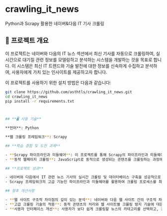 # crawling_it_news
Python과 Scrapy 활용한 네이버&amp;다음 IT 기사 크롤링

## 📜 프로젝트 개요

이 프로젝트는 네이버와 다음의 IT 뉴스 섹션에서 최신 기사를 자동으로 크롤링하여, 실시간으로 대기질 관련 정보를 모델링하고 분석하는 시스템을 개발하는 것을 목표로 합니다. 이 시스템은 최신 IT 트렌드와 기술 발전에 대한 정보를 신속하게 수집하고 분석하여, 사용자에게 가치 있는 인사이트를 제공하고자 합니다.


이 프로젝트를 사용하기 위한 설치 방법은 다음과 같습니다:

```bash
git clone https://github.com/asthtls/crawling_it_news.git
cd crawling_it_news
pip install -r requirements.txt

 

## **🖥 사용 기술**

**언어**: Python

**웹 크롤링 프레임워크**: Scrapy

## **학습 경험 및 도전 과제**

- **Scrapy 파이프라인과 미들웨어**: 이 프로젝트를 통해 Scrapy의 파이프라인과 미들웨어를 깊이 있게 학습했습니다. 특히, 데이터를 처리하고 저장하는 과정에서 파이프라인을 활용하여 크롤링된 데이터의 후처리를 자동화했습니다. 또한, Scrapy 미들웨어를 사용하여 크롤링 과정에서 발생할 수 있는 다양한 문제(예: 요청 차단, IP 밴 등)에 대응하는 방법을 탐구했습니다.
- **동적 웹페이지 크롤링**: JavaScript로 동적으로 생성되는 콘텐츠를 크롤링하는 과정에서 발생한 기술적 도전을 경험하고, Scrapy와 함께 Selenium 등의 도구를 사용하여 이를 해결하는 방법을 배웠습니다

## **프로젝트 성과**

- 네이버와 다음에서 IT 관련 뉴스 기사의 실시간 크롤링 및 데이터베이스 구축을 성공적으로 수행했습니다.
- Scrapy 프레임워크의 고급 기능인 파이프라인과 미들웨어를 활용하여 크롤링 프로세스를 최적화하고, 크롤링 효율성을 크게 향상시켰습니다

## 향후 개선사항

- **웹 사이트 구조적 차이점의 깊이 있는 분석**: 네이버와 다음 웹 사이트 간의 구조적 차이에 대한 보다 깊이 있는 분석을 수행하여, 각 사이트의 HTML 구조와 JavaScript 동작 방식을 더욱 정밀하게 이해할 계획입니다. 이를 통해 크롤링 전략을 더욱 세밀하게 조정하여 데이터 수집의 정확도와 효율성을 향상시킬 수 있습니다.
- **고급 크롤링 기술의 적용**: 동적 콘텐츠의 처리와 웹 사이트별 크롤링 방지 기술에 대응하기 위해, Headless Browser 사용, AJAX 요청 처리 방법 등 고급 크롤링 기술을 적용할 예정입니다. 이를 통해 네이버와 다음의 구조적 차이를 보다 효과적으로 극복하고, 크롤링 범위를 확장할 수 있습니다.
- **사용자 인터페이스 개선**: 사용자가 보다 쉽게 크롤링할 뉴스의 카테고리를 선택하고, 결과를 확인할 수 있는 직관적인 웹 인터페이스를 개발하여 사용자 경험을 향상시킬 계획입니다.
